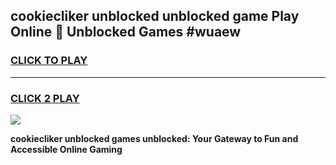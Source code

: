 
## cookiecliker unblocked unblocked game Play Online 👋 Unblocked Games #wuaew
<h3>
<a href="https://premium.freeplayer.one?title=cookiecliker_unblocked&ref=21F">CLICK TO PLAY</a></h3>
<hr>

<h3>
<a href="https://premium.freeplayer.one?title=cookiecliker_unblocked&ref=21F">CLICK 2 PLAY</a>
  
</h3>

<a href="https://premium.freeplayer.one?title=cookiecliker_unblocked&ref=21F/"><img src="https://clearcache.store/games.png"></a>


**cookiecliker unblocked games unblocked: Your Gateway to Fun and Accessible Online Gaming**

